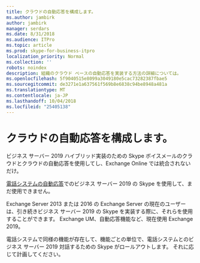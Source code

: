 ```yaml
---
title: クラウドの自動応答を構成します。
ms.author: jambirk
author: jambirk
manager: serdars
ms.date: 8/31/2018
ms.audience: ITPro
ms.topic: article
ms.prod: skype-for-business-itpro
localization_priority: Normal
ms.collection: ''
robots: noindex
description: 組織のクラウド ベースの自動応答を実装する方法の詳細については。
ms.openlocfilehash: 5f9040515e8099a3049180e5cac73282387fbae5
ms.sourcegitcommit: de3271e1a637561f569b8e6838c94be8948a481a
ms.translationtype: MT
ms.contentlocale: ja-JP
ms.lasthandoff: 10/04/2018
ms.locfileid: "25405138"
---
```

# <a name="configure-cloud-auto-attendant"></a>クラウドの自動応答を構成します。

ビジネス サーバー 2019 ハイブリッド実装のための Skype ボイスメールのクラウドとクラウドの自動応答を使用してし、Exchange Online では統合されないだけ。

[電話システムの自動応答](/SkypeForBusiness/what-is-phone-system-in-office-365/what-are-phone-system-auto-attendants.md)でのビジネス サーバー 2019 の Skype を使用して、まだ使用できません。

Exchange Server 2013 または 2016 の Exchange Server の現在のユーザーは、引き続きビジネス サーバー 2019 の Skype を実装する際に、それらを使用することができます。 Exchange UM、自動応答機能など、現在使用 Exchange 2019。

電話システムで同様の機能が存在して、機能ごとの単位で、電話システムとのビジネス サーバー 2019 対話するための Skype がロールアウトします。 それに応じて計画してください。